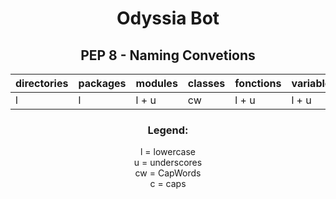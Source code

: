 <div align="center">

# Odyssia Bot

## PEP 8 - Naming Convetions

<center>

| directories | packages  | modules  | classes | fonctions | variables | constants |
| ------ | ------ | ------ | ------ | ------ | ------ | ------ |
| l | l | l + u | cw | l + u | l + u | c + u |

</center>

### Legend:

l = lowercase \
u = underscores \
cw = CapWords \
c = caps

</div>                                   